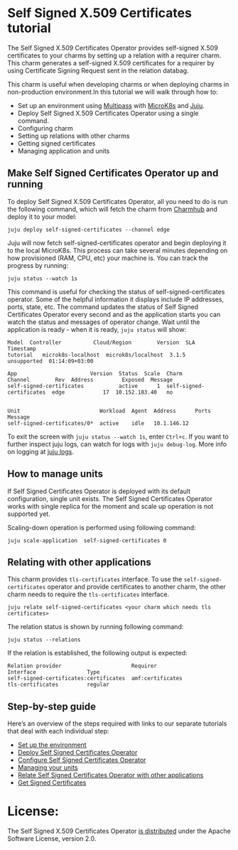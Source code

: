 # Self Signed X.509 Certificates tutorial

The Self Signed X.509 Certificates Operator provides self-signed X.509 certificates to your charms by setting up a relation with a requirer charm. This charm generates a self-signed X.509 certificates for a requirer by using Certificate Signing Request sent in the relation databag.

This charm is useful when developing charms or when deploying charms in non-production environment.In this tutorial we will walk through how to:
- Set up an environment using [Multipass](https://multipass.run/) with [MicroK8s](https://microk8s.io/) and [Juju](https://juju.is/).
- Deploy Self Signed X.509 Certificates Operator using a single command.
- Configuring charm
- Setting up relations with other charms
- Getting signed certificates
- Managing application and units

## Make Self Signed Certificates Operator up and running

To deploy Self Signed X.509 Certificates Operator, all you need to do is run the following command, which will fetch the charm from [Charmhub](https://charmhub.io/self-signed-certificates?channel=edge) and deploy it to your model:

```shell
juju deploy self-signed-certificates --channel edge
```

Juju will now fetch self-signed-certificates operator and begin deploying it to the local MicroK8s. This process can take several minutes depending on how provisioned (RAM, CPU, etc) your machine is. You can track the progress by running:
```shell
juju status --watch 1s
```

This command is useful for checking the status of self-signed-certificates operator. Some of the helpful information it displays include IP addresses, ports, state, etc. The command updates the status of Self Signed Certificates Operator every second and as the application starts you can watch the status and messages of operator change. Wait until the application is ready - when it is ready, `juju status` will show:
```
Model  Controller          Cloud/Region        Version  SLA          Timestamp
tutorial   microk8s-localhost  microk8s/localhost  3.1.5    unsupported  01:14:09+03:00

App                       Version  Status  Scale  Charm                     Channel        Rev  Address         Exposed  Message       
self-signed-certificates           active      1  self-signed-certificates  edge            17  10.152.183.40   no       
      

Unit                         Workload  Agent  Address      Ports  Message         
self-signed-certificates/0*  active    idle   10.1.146.12   
```
To exit the screen with `juju status --watch 1s`, enter `Ctrl+c`.
If you want to further inspect juju logs, can watch for logs with `juju debug-log`.
More info on logging at [juju logs](https://juju.is/docs/olm/juju-logs).

## How to manage units

If Self Signed Certificates Operator is deployed with its default configuration, single unit exists.
The Self Signed Certificates Operator works with single replica for the moment and scale up operation is not supported yet.

Scaling-down operation is performed using following command:
```shell
juju scale-application  self-signed-certificates 0
```

## Relating with other applications

This charm provides `tls-certificates` interface.  To use the `self-signed-certificates` operator and provide certificates to another charm, the other charm needs to require the `tls-certificates` interface.

```shell
juju relate self-signed-certificates <your charm which needs tls certificates>
```

The relation status is shown by running following command:

```shell
juju status --relations
```

If the relation is established, the following output is expected:

```shell
Relation provider                      Requirer                             Interface                Type     
self-signed-certificates:certificates  amf:certificates                     tls-certificates         regular
```

## Step-by-step guide

Here’s an overview of the steps required with links to our separate tutorials that deal with each individual step:
* [Set up the environment](/t/self-signed-x-509-certificates-tutorial-setup-environment/11599?channel=edge)
* [Deploy Self Signed Certificates Operator](/t/self-signed-x-509-certificates-tutorial-overview/11600?channel=edge)
* [Configure Self Signed Certificates Operator](https://charmhub.io/self-signed-certificates/configure?channel=edge)
* [Managing your units](/t/self-signed-x-509-certificates-tutorial-overview/11600?channel=edge)
* [Relate Self Signed Certificates Operator with other applications](/t/self-signed-x-509-certificates-tutorial-overview/11600?channel=edge)
* [Get Signed Certificates](/t/self-signed-x-509-certificates-tutorial-get-signed-certificates/11598?channel=edge)

# License:
The Self Signed X.509 Certificates Operator [is distributed](https://github.com/canonical/self-signed-certificates-operator/blob/main/LICENSE) under the Apache Software License, version 2.0.

